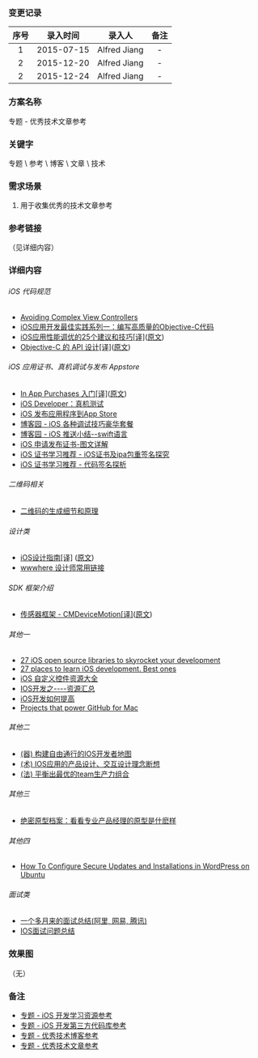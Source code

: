### 变更记录

| 序号 | 录入时间 | 录入人 | 备注 |
|:--------:|:--------:|:--------:|:--------:|
| 1 | 2015-07-15 | Alfred Jiang | - |
| 2 | 2015-12-20 | Alfred Jiang | - |
| 2 | 2015-12-24 | Alfred Jiang | - |

### 方案名称

专题 - 优秀技术文章参考

### 关键字

专题 \ 参考 \ 博客 \ 文章 \ 技术

### 需求场景

1. 用于收集优秀的技术文章参考

### 参考链接
（见详细内容）

### 详细内容

###### iOS 代码规范

* [Avoiding Complex View Controllers](http://stablekernel.com/blog/avoiding-complex-view-controller/)
* [iOS应用开发最佳实践系列一：编写高质量的Objective-C代码](http://www.cnblogs.com/xdream86/p/3309345.html)
* [iOS应用性能调优的25个建议和技巧[译]](http://www.cocoachina.com/ios/20150408/11501.html)([原文](http://www.marcelofabri.com/))
* [Objective-C 的 API 设计[译]](http://www.oschina.net/translate/objective-c-api-design)([原文](http://mattgemmell.com/api-design/))

###### iOS 应用证书、真机调试与发布 Appstore

* [In App Purchases 入门[译]](http://www.cnblogs.com/zilongshanren/archive/2012/01/15/2190193.html)([原文](http://www.raywenderlich.com/21081/introduction-to-in-app-purchases-in-ios-6-tutorial))
* [iOS Developer：真机测试](http://my.oschina.net/joanfen/blog/167730)
* [iOS 发布应用程序到App Store](http://my.oschina.net/joanfen/blog/133642)
* [博客园 - iOS 各种调试技巧豪华套餐](http://www.cnblogs.com/daiweilai/p/4421340.html)
* [博客园 - iOS 推送小结--swift语言](http://www.cnblogs.com/maple023/p/4277505.html)
* [iOS 申请发布证书-图文详解](http://my.oschina.net/joanfen/blog/133624)
* [iOS 证书学习推荐 - iOS证书及ipa包重签名探究](http://www.olinone.com/?p=198)
* [iOS 证书学习推荐 - 代码签名探析](http://objccn.io/issue-17-2/)

###### 二维码相关

* [二维码的生成细节和原理](http://coolshell.cn/articles/10590.html#jtss-tsina)

###### 设计类

* [iOS设计指南[译]](http://www.ui.cn/detail/32167.html)   ([原文](http://iosdesign.ivomynttinen.com/))
* [wwwhere 设计师常用链接](http://wwwhere.io/) 

###### SDK 框架介绍

* [传感器框架 - CMDeviceMotion[译]](http://segmentfault.com/a/1190000002400742)([原文](http://nshipster.com/cmdevicemotion/))

###### 其他一

* [27 iOS open source libraries to skyrocket your development](https://medium.com/app-coder-io/27-ios-open-source-libraries-to-skyrocket-your-development-301b67d3124c#.omwa6i3pm)
* [27 places to learn iOS development. Best ones](https://medium.com/app-coder-io/27-places-to-learn-ios-development-best-ones-b1bcfb48efab#.s4mlko7lm)
* [iOS 自定义控件资源大全](http://www.77exception.com/mobiledevelop/ios/8050.html)
* [IOS开发之----资源汇总](http://blog.sina.com.cn/s/blog_71715bf801018v6f.html)
* [iOS开发如何提高](http://blog.devtang.com/blog/2014/07/27/ios-levelup-tips/)
* [Projects that power GitHub for Mac](https://github.com/showcases/projects-that-power-github-for-mac)

###### 其他二

* [(器) 构建自由通行的IOS开发者地图](http://www.cnblogs.com/limbo0312/archive/2012/05/04/2483171.html)
* [(术) IOS应用的产品设计、交互设计理念断想](http://www.cnblogs.com/limbo0312/archive/2012/05/06/2486550.html)
* [(法) 平衡出最优的team生产力组合](http://www.cnblogs.com/limbo0312/archive/2012/05/05/2484806.html)

###### 其他三

* [绝密原型档案：看看专业产品经理的原型是什麽样](http://www.woshipm.com/rp/149653.html)

###### 其他四

* [How To Configure Secure Updates and Installations in WordPress on Ubuntu](https://www.digitalocean.com/community/tutorials/how-to-configure-secure-updates-and-installations-in-wordpress-on-ubuntu)

###### 面试类

* [一个多月来的面试总结(阿里, 网易, 腾讯)](http://blog.csdn.net/hitwhylz/article/details/45271585#comments)
* [IOS面试问题总结](http://blog.csdn.net/pingchangtan367/article/details/16824281)

### 效果图
（无）

### 备注

* [专题 - iOS 开发学习资源参考](Notes/Note_00018_20151221.md)
* [专题 - iOS 开发第三方代码库参考](Notes/Note_00019_20151221.md)
* [专题 - 优秀技术博客参考](Notes/Note_00015_20151220.md)
* [专题 - 优秀技术文章参考](Notes/Note_00014_20151220.md)
